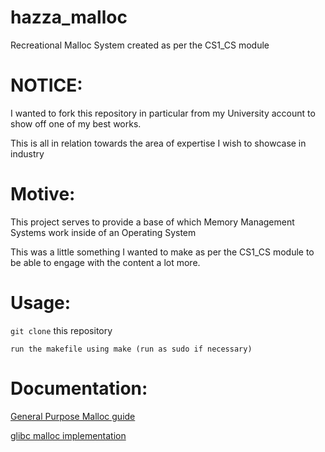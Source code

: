# hazza_malloc
Recreational Malloc System created as per the CS1_CS module

# NOTICE:

I wanted to fork this repository in particular from my University account to show off one of my best works.

This is all in relation towards the area of expertise I wish to showcase in industry

# Motive:

This project serves to provide a base of which Memory Management Systems work inside of an Operating System

This was a little something I wanted to make as per the CS1_CS module to be able to engage with the content a lot more.

# Usage:

``git clone`` this repository

``run the makefile using make (run as sudo if necessary)``

# Documentation:

[General Purpose Malloc guide](https://en.wikibooks.org/wiki/C_Programming/stdlib.h/malloc)

[glibc malloc implementation](https://sourceware.org/glibc/wiki/MallocInternals)
